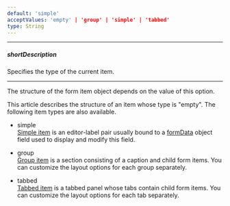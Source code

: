 ```yaml
---
default: 'simple'
acceptValues: 'empty' | 'group' | 'simple' | 'tabbed'
type: String
---
```

---
##### shortDescription
Specifies the type of the current item.

---
The structure of the form item object depends on the value of this option.

This article describes the structure of an item whose type is "empty". The following item types are also available.

- simple  
 [Simple item](/api-reference/10%20UI%20Widgets/dxForm/5%20Item%20Types/SimpleItem '/Documentation/ApiReference/UI_Widgets/dxForm/Item_Types/SimpleItem/') is an editor-label pair usually bound to a [formData](/api-reference/10%20UI%20Widgets/dxForm/1%20Configuration/formData.md '/Documentation/ApiReference/UI_Widgets/dxForm/Configuration/#formData') object field used to display and modify this field.

- group  
 [Group item](/api-reference/10%20UI%20Widgets/dxForm/5%20Item%20Types/GroupItem '/Documentation/ApiReference/UI_Widgets/dxForm/Item_Types/GroupItem/') is a section consisting of a caption and child form items. You can customize the layout options for each group separately.

- tabbed  
 [Tabbed item](/api-reference/10%20UI%20Widgets/dxForm/5%20Item%20Types/TabbedItem '/Documentation/ApiReference/UI_Widgets/dxForm/Item_Types/TabbedItem/') is a tabbed panel whose tabs contain child form items. You can customize the layout options for each tab separately.
